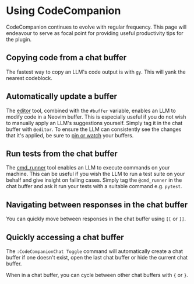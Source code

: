 # Using CodeCompanion

CodeCompanion continues to evolve with regular frequency. This page will endeavour to serve as focal point for providing useful productivity tips for the plugin.

## Copying code from a chat buffer

The fastest way to copy an LLM's code output is with `gy`. This will yank the nearest codeblock.

## Automatically update a buffer

The [editor](/usage/chat-buffer/agents#editor) tool, combined with the `#buffer` variable, enables an LLM to modify code in a Neovim buffer. This is especially useful if you do not wish to manually apply an LLM's suggestions yourself. Simply tag it in the chat buffer with `@editor`. To ensure the LLM can consistently see the changes that it's applied, be sure to [pin or watch](/usage/chat-buffer/#references) your buffers.

## Run tests from the chat buffer

The [cmd_runner](/usage/chat-buffer/agents#cmd-runner) tool enables an LLM to execute commands on your machine. This can be useful if you wish the LLM to run a test suite on your behalf and give insight on failing cases. Simply tag the `@cmd_runner` in the chat buffer and ask it run your tests with a suitable command e.g. `pytest`.

## Navigating between responses in the chat buffer

You can quickly move between responses in the chat buffer using `[[` or `]]`.

## Quickly accessing a chat buffer

The `:CodeCompanionChat Toggle` command will automatically create a chat buffer if one doesn't exist, open the last chat buffer or hide the current chat buffer.

When in a chat buffer, you can cycle between other chat buffers with `{` or `}`.

